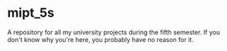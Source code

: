 # mipt_5s
A repository for all my university projects during the fifth semester. If you don't know why you're here, you probably have no reason for it.
